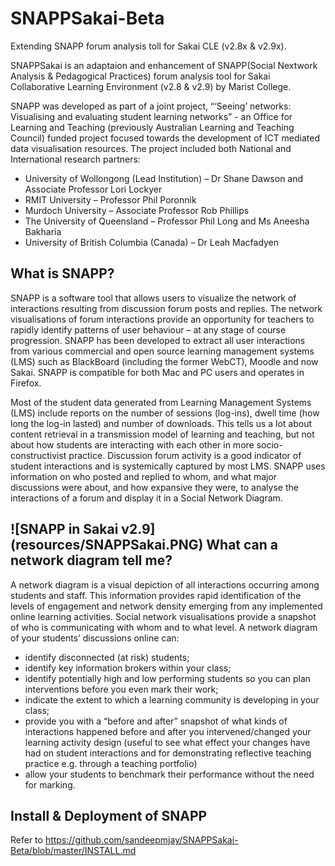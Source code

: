 SNAPPSakai-Beta
===============

Extending SNAPP forum analysis toll for Sakai CLE (v2.8x &amp; v2.9x).

SNAPPSakai is an adaptaion and enhancement of SNAPP(Social Nextwork Analysis & Pedagogical Practices) forum analysis tool for Sakai Collaborative Learning Environment
(v2.8 & v2.9) by Marist College.


SNAPP was developed as part of a joint project, “‘Seeing’ networks: Visualising and evaluating student learning networks” -
an Office for Learning and Teaching (previously Australian Learning and Teaching Council) funded project focused towards 
the development of ICT mediated data visualisation resources.
The project included both National and International research partners:

* University of Wollongong (Lead Institution) – Dr Shane Dawson and Associate Professor Lori Lockyer
* RMIT University – Professor Phil Poronnik
* Murdoch University – Associate Professor Rob Phillips
* The University of Queensland – Professor Phil Long and Ms Aneesha Bakharia
* University of British Columbia (Canada) – Dr Leah Macfadyen


What is SNAPP?
---------------------------

SNAPP is a software tool that allows users to visualize the network of interactions resulting from discussion forum posts 
and replies. The network visualisations of forum interactions provide an opportunity for teachers to rapidly identify 
patterns of user behaviour – at any stage of course progression. SNAPP has been developed to extract all user interactions 
from various commercial and open source learning management systems (LMS) such as BlackBoard (including the former WebCT),
Moodle and now Sakai. SNAPP is compatible for both Mac and PC users and operates in Firefox.


Most of the student data generated from Learning Management Systems (LMS) include reports on the number of sessions 
(log-ins), dwell time (how long the log-in lasted) and number of downloads. This tells us a lot about content retrieval 
in a transmission model of learning and teaching, but not about how students are interacting with each other in more 
socio-constructivist practice. Discussion forum activity is a good indicator of student interactions and is systemically 
captured by most LMS. SNAPP uses information on who posted and replied to whom, and what major discussions were about, 
and how expansive they were, to analyse the interactions of a forum and display it in a Social Network Diagram. 

![SNAPP in Sakai v2.9] (resources/SNAPPSakai.PNG)
What can a network diagram tell me?
------------------------------------

A network diagram is a visual depiction of all interactions occurring among students and staff. This information provides rapid identification of the levels of engagement and network density emerging from any implemented online learning activities. Social network visualisations provide a snapshot of who is communicating with whom and to what level. A network diagram of your students’ discussions online can:
  * identify disconnected (at risk) students;
  * identify key information brokers within your class;
  * identify potentially high and low performing students so you can plan interventions before you even mark their work;
  * indicate the extent to which a learning community is developing in your class;
  * provide you with a “before and after” snapshot of what kinds of interactions happened before and after you intervened/changed your learning activity design (useful to see what effect your changes have had on student interactions and for demonstrating reflective teaching practice e.g. through a teaching portfolio)
  * allow your students to benchmark their performance without the need for marking.


Install & Deployment of SNAPP
------------------------------
Refer to https://github.com/sandeepmjay/SNAPPSakai-Beta/blob/master/INSTALL.md
